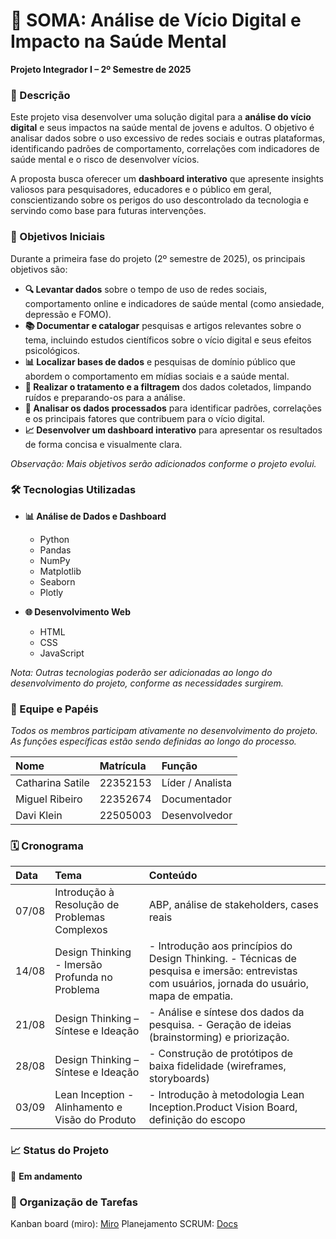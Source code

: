 # 📱 SOMA: Análise de Vício Digital e Impacto na Saúde Mental

**Projeto Integrador I – 2º Semestre de 2025**

### 📌 Descrição

Este projeto visa desenvolver uma solução digital para a **análise do vício digital** e seus impactos na saúde mental de jovens e adultos. O objetivo é analisar dados sobre o uso excessivo de redes sociais e outras plataformas, identificando padrões de comportamento, correlações com indicadores de saúde mental e o risco de desenvolver vícios.

A proposta busca oferecer um **dashboard interativo** que apresente insights valiosos para pesquisadores, educadores e o público em geral, conscientizando sobre os perigos do uso descontrolado da tecnologia e servindo como base para futuras intervenções.

### 🎯 Objetivos Iniciais

Durante a primeira fase do projeto (2º semestre de 2025), os principais objetivos são:

* **🔍 Levantar dados** sobre o tempo de uso de redes sociais, comportamento online e indicadores de saúde mental (como ansiedade, depressão e FOMO).
* **📚 Documentar e catalogar** pesquisas e artigos relevantes sobre o tema, incluindo estudos científicos sobre o vício digital e seus efeitos psicológicos.
* **📊 Localizar bases de dados** e pesquisas de domínio público que abordem o comportamento em mídias sociais e a saúde mental.
* **🧹 Realizar o tratamento e a filtragem** dos dados coletados, limpando ruídos e preparando-os para a análise.
* **🧠 Analisar os dados processados** para identificar padrões, correlações e os principais fatores que contribuem para o vício digital.
* **📈 Desenvolver um dashboard interativo** para apresentar os resultados de forma concisa e visualmente clara.

*Observação: Mais objetivos serão adicionados conforme o projeto evolui.*

### 🛠️ Tecnologias Utilizadas

* **📊 Análise de Dados e Dashboard**
    * Python
    * Pandas
    * NumPy
    * Matplotlib
    * Seaborn
    * Plotly

* **🌐 Desenvolvimento Web**
    * HTML
    * CSS
    * JavaScript

*Nota: Outras tecnologias poderão ser adicionadas ao longo do desenvolvimento do projeto, conforme as necessidades surgirem.*

### 👥 Equipe e Papéis

*Todos os membros participam ativamente no desenvolvimento do projeto. As funções específicas estão sendo definidas ao longo do processo.*

| Nome | Matrícula | Função |
| :--- | :--- | :--- |
| Catharina Satile | 22352153 | Líder / Analista |
| Miguel Ribeiro | 22352674 | Documentador |
| Davi Klein | 22505003 | Desenvolvedor |

### 🗓️ Cronograma

| Data | Tema | Conteúdo |
| :--- | :--- | :--- |
| 07/08 | Introdução à Resolução de Problemas Complexos | ABP, análise de stakeholders, cases reais |
| 14/08 | Design Thinking - Imersão Profunda no Problema | - Introdução aos princípios do Design Thinking. - Técnicas de pesquisa e imersão: entrevistas com usuários, jornada do usuário, mapa de empatia. |
| 21/08 | Design Thinking – Síntese e Ideação | - Análise e síntese dos dados da pesquisa. - Geração de ideias (brainstorming) e priorização. |
| 28/08 | Design Thinking – Síntese e Ideação | - Construção de protótipos de baixa fidelidade (wireframes, storyboards) |
| 03/09 | Lean Inception - Alinhamento e Visão do Produto | - Introdução à metodologia Lean Inception.Product Vision Board, definição do escopo |

### 📈 Status do Projeto

🚧 **Em andamento**

### 🏁 Organização de Tarefas

Kanban board (miro): [Miro](https://miro.com/app/board/uXjVJDHiUzg=/?share_link_id=2396273763)
Planejamento SCRUM: [Docs](https://docs.google.com/document/d/1EFuL-Sd-7k4OEkpVFjaB8wHsn4nXasq6Ky2bcxldKRc/edit?usp=sharing)
